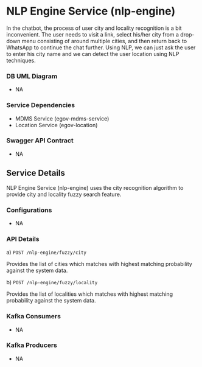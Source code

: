# NLP Engine Service (nlp-engine)

In the chatbot, the process of user city and locality recognition is a bit inconvenient. The user needs to visit a link, select his/her city from a drop-down menu consisting of around multiple cities, and then return back to WhatsApp to continue the chat further. Using NLP, we can just ask the user to enter his city name and we can detect the user location using NLP techniques.

### DB UML Diagram

- NA

### Service Dependencies

- MDMS Service (egov-mdms-service)
- Location Service (egov-location)

### Swagger API Contract

- NA

## Service Details

NLP Engine Service (nlp-engine) uses the city recognition algorithm to provide city and locality fuzzy search feature.

### Configurations

- NA

### API Details

a) `POST /nlp-engine/fuzzy/city`

Provides the list of cities which matches with highest matching probability against the system data.

b) `POST /nlp-engine/fuzzy/locality`

Provides the list of localities which matches with highest matching probability against the system data.


### Kafka Consumers

- NA

### Kafka Producers

- NA
